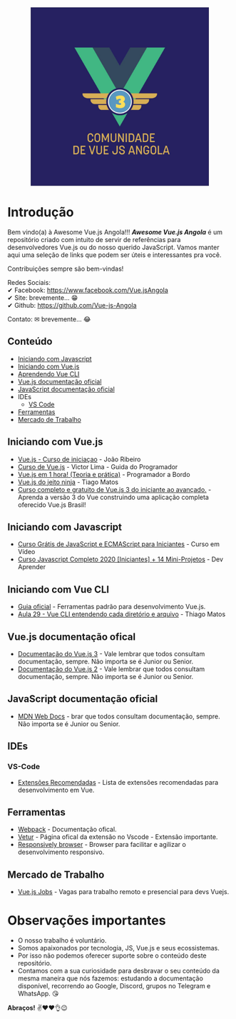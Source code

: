 <div align="center">
 <img  width="400" height="400" src="./awesome.jpg" alt="Awesome List Vue.js Angola" title="Awesome List Vue.js Angola">
</div>

# Introdução

Bem vindo(a) à Awesome Vue.js Angola!!!
***Awesome Vue.js Angola*** é um repositório criado com intuito de servir de referências para desenvolvedores Vue.js ou do nosso querido JavaScript. Vamos manter aqui uma seleção de links que podem ser úteis e interessantes pra você.

Contribuições sempre são bem-vindas!

Redes Sociais: \
✔ Facebook: <https://www.facebook.com/Vue.jsAngola> \
✔ Site: brevemente... 😁 \
✔ Github: <https://github.com/Vue-js-Angola>

Contato:
✉ brevemente... 😂

## Conteúdo

- [Iniciando com Javascript](#iniciando-com-javascript)
- [Iniciando com Vue.js](#iniciando-com-vuejs)
- [Aprendendo Vue CLI](#iniciando-com-vuejscli)
- [Vue.js documentação oficial](#vuejs)
- [JavaScript documentação oficial](#js)
- IDEs
  - [VS Code](#vs-code)
- [Ferramentas](#ferramentas)
- [Mercado de Trabalho](#mercado-de-trabalho)

## Iniciando com Vue.js

- [Vue.js -  Curso de iniciaçao](https://www.youtube.com/watch?v=fnPXT1z0Ctw&list=PLXik_5Br-zO_xQHAH9GrNR1gAefYWaKxz) - João Ribeiro
- [Curso de Vue.js](https://www.youtube.com/watch?v=npA_f0ztIt0&list=PLJ_KhUnlXUPteacVhunyK5M8SKIadeED0) - Victor Lima - Guida do Programador
- [Vue.js em 1 hora! (Teoria e prática)](https://www.youtube.com/watch?v=cSa-SMVMGsE) - Programador a Bordo
- [Vue.js do jeito ninja](https://www.youtube.com/watch?v=07-TvnH7XNo&list=PLcoYAcR89n-qq1vGRbaUiV6Q9puy0qigW) - Tiago Matos
- [Curso completo e gratuito de Vue.js 3 do iniciante ao avançado.](https://www.youtube.com/watch?v=07-TvnH7XNo&list=PLcoYAcR89n-qq1vGRbaUiV6Q9puy0qigW) - Aprenda a versão 3 do Vue construindo uma aplicação completa oferecido Vue.js Brasil!

## Iniciando com Javascript

- [Curso Grátis de JavaScript e ECMAScript para Iniciantes](https://www.youtube.com/watch?v=1-w1RfGIov4&list=PLHz_AreHm4dlsK3Nr9GVvXCbpQyHQl1o1) - Curso em Vídeo
- [Curso Javascript Completo 2020 [Iniciantes] + 14 Mini-Projetos](https://www.youtube.com/watch?v=i6Oi-YtXnAU) - Dev Aprender

## Iniciando com Vue CLI

- [Guia oficial](https://cli.vuejs.org/) - Ferramentas padrão para desenvolvimento Vue.js.
- [Aula 29 - Vue CLI entendendo cada diretório e arquivo](https://www.youtube.com/watch?v=Dc-FXsM2oUA) - Thiago Matos
  
## Vue.js documentação ofical

- [Documentação do Vue.js 3](https://v3.vuejs.org/) - Vale lembrar que todos consultam documentação, sempre. Não importa se é Junior ou Senior.
- [Documentação do Vue.js 2](https://vuejs.org/) - Vale lembrar que todos consultam documentação, sempre. Não importa se é Junior ou Senior.

## JavaScript documentação oficial

- [MDN Web Docs](https://developer.mozilla.org/pt-BR/docs/Web/JavaScript) - brar que todos consultam documentação, sempre. Não importa se é Junior ou Senior.

## IDEs

### VS-Code

- [Extensões Recomendadas](https://medium.com/@deepaksisodiya/top-vs-code-extensions-for-vue-js-development-93cb548baa32) - Lista de extensões recomendadas para desenvolvimento em Vue.

## Ferramentas

- [Webpack](https://webpack.js.org/) - Documentação ofical.
- [Vetur](https://marketplace.visualstudio.com/items?itemName=octref.vetur) - Página ofical da extensão no Vscode - Extensão importante.
- [Responsively browser](https://responsively.app) - Browser para facilitar e agilizar o desenvolvimento responsivo.

## Mercado de Trabalho

- [Vue.js Jobs](https://vuejobs.com/) - Vagas para trabalho remoto e presencial para devs Vuejs.

# Observações importantes

- O nosso trabalho é voluntário.
- Somos apaixonados por tecnologia, JS, Vue.js e seus ecossistemas.
- Por isso não podemos oferecer suporte sobre o conteúdo deste repositório.
- Contamos com a sua curiosidade para desbravar o seu conteúdo da mesma maneira que nós fazemos: estudando a documentação disponível, recorrendo ao Google, Discord, grupos no Telegram e WhatsApp. 😘

**Abraços!** ✌❤❤👌😉
